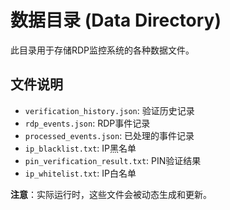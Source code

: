# 数据目录 (Data Directory)

此目录用于存储RDP监控系统的各种数据文件。

## 文件说明

- `verification_history.json`: 验证历史记录
- `rdp_events.json`: RDP事件记录
- `processed_events.json`: 已处理的事件记录
- `ip_blacklist.txt`: IP黑名单
- `pin_verification_result.txt`: PIN验证结果
- `ip_whitelist.txt`: IP白名单

**注意**：实际运行时，这些文件会被动态生成和更新。 
